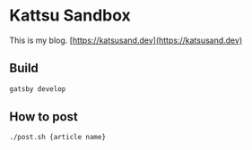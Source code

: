# Kattsu Sandbox

This is my blog.
[https://katsusand.dev](https://katsusand.dev)

## Build

```sh
gatsby develop
```

## How to post

```sh
./post.sh {article name}
```
